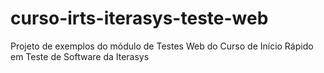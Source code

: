 # curso-irts-iterasys-teste-web
 Projeto de exemplos do módulo de Testes Web do Curso de Início Rápido em Teste de Software da Iterasys
